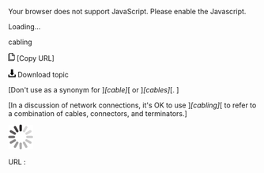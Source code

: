 Your browser does not support JavaScript. Please enable the Javascript.

Loading...

cabling

![Copy URL](cabling_files/Copy.png) [Copy URL]

![Download](cabling_files/Download.png)
Download topic

[Don't use as a synonym for ]*[cable]*[ or ]*[cables]*[. ]

[In a discussion of network connections, it's OK to use ]*[cabling]*[ to refer to a combination of cables, connectors, and terminators.]

![In progress](cabling_files/activity-large.gif)

URL :


